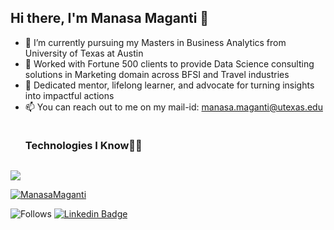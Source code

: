 ## Hi there, I'm Manasa Maganti 👋

- 🔭 I’m currently pursuing my Masters in Business Analytics from University of Texas at Austin
- 🚀 Worked with Fortune 500 clients to provide Data Science consulting solutions in Marketing domain across BFSI and Travel industries 
- 🌱 Dedicated mentor, lifelong learner, and advocate for turning insights into impactful actions
- 📫 You can reach out to me on my mail-id: manasa.maganti@utexas.edu


<div id="user-content-toc">
  <ul align="left">
    <summary><h3 style="display: inline-block">Technologies I Know👩‍💻</h3></summary>
  </ul>
</div>
<!--tech stack icons-->
<p align="left">
  <a href="https://skillicons.dev">
    <img src="https://skillicons.dev/icons?i=r,mysql,py,pytorch,tensorflow,github,aws,gcp,vscode,photoshop,matlab,anaconda,&perline=14" />
  </a>
</p>

[![ManasaMaganti](https://github-readme-stats.vercel.app/api/top-langs/?username=ManasaMaganti&layout=compact)](https://www.github.com/ManasaMaganti)

![Follows](https://img.shields.io/github/followers/ManasaMaganti?style=social)
[![Linkedin Badge](https://img.shields.io/badge/-LinkedIn-blue?style=flat-square&logo=Linkedin&logoColor=white&link=https://www.linkedin.com/in/manasa-maganti/)](https://www.linkedin.com/in/manasa-maganti/)
